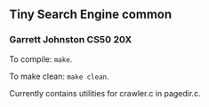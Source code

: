 ## Tiny Search Engine common
### Garrett Johnston CS50 20X

To compile: `make`.

To make clean: `make clean`.

Currently contains utilities for crawler.c in pagedir.c.
